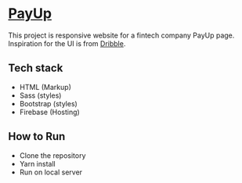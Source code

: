 # [PayUp](https://tymebank-48d0a.web.app)

This project is responsive website for a fintech company PayUp page. Inspiration for the UI is from [Dribble](https://cdn.dribbble.com/users/1753227/screenshots/15515921/media/f4b20344706dd6ad6ec37dd03332fcea.png).

## Tech stack

- HTML (Markup)
- Sass (styles)
- Bootstrap (styles)
- Firebase (Hosting)

## How to Run

- Clone the repository
- Yarn install
- Run on local server
